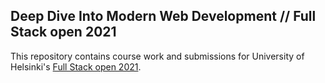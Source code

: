 ## Deep Dive Into Modern Web Development // Full Stack open 2021

This repository contains course work and submissions for University of Helsinki's [Full Stack open 2021](https://fullstackopen.com/en/).
